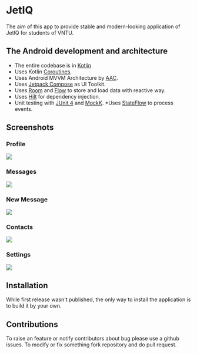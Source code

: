 # JetIQ

The aim of this app to provide stable and modern-looking application of JetIQ for students of VNTU.

## The Android development and architecture

* The entire codebase is in [Kotlin](https://kotlinlang.org/)
* Uses Kotlin [Coroutines](https://kotlinlang.org/docs/reference/coroutines/coroutines-guide.html).
* Uses Android MVVM Architecture
  by [AAC](https://developer.android.com/topic/libraries/architecture/).
* Uses [Jetpack Compose](https://developer.android.com/jetpack/compose) as UI Toolkit.
* Uses [Room](https://developer.android.com/training/data-storage/room)
  and [Flow](https://kotlinlang.org/docs/flow.html) to store and load data with reactive way.
* Uses [Hilt](https://developer.android.com/training/dependency-injection/hilt-android) for
  dependency injection.
* Unit testing with [JUnit 4](https://junit.org/junit4/) and [MockK](https://mockk.io).
*Uses [StateFlow](https://kotlin.github.io/kotlinx.coroutines/kotlinx-coroutines-core/kotlinx.coroutines.flow/-state-flow/) to process events.

## Screenshots

### Profile

![](./img/profile.png)

### Messages

![](./img/messages.png)

### New Message

![](./img/new_message.png)

### Contacts

![](./img/contacts.png)

### Settings

![](./img/settings.png)

## Installation

While first release wasn't published, the only way to install the application is to build it by your
own.

## Contributions

To raise an feature or notify contributors about bug please use a github issues. To modify or fix
something fork repository and do pull request.
